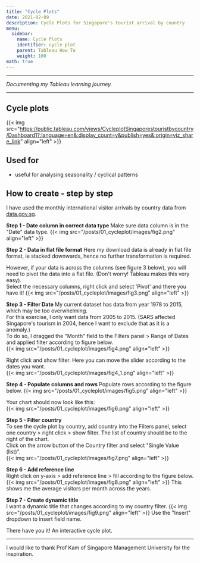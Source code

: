 ```yaml
---
title: "Cycle Plots"
date: 2021-02-09
description: Cycle Plots for Singapore's tourist arrival by country
menu:
  sidebar:
    name: Cycle Plots
    identifier: cycle plot
    parent: Tableau How To
    weight: 100
math: true
---
```


---

*Documenting my Tableau learning journey.*

---

## Cycle plots
{{< img src="https://public.tableau.com/views/CycleplotSingaporestouristbycountry/Dashboard1?:language=en&:display_count=y&publish=yes&:origin=viz_share_link" align="left" >}}

## Used for 
- useful for analysing seasonality / cyclical patterns

## How to create - step by step
I have used the monthly international visitor arrivals by country data from [data.gov.sg](https://data.gov.sg/dataset/total-visitor-international-arrivals-to-singapore?resource_id=83063203-ff81-4764-a9dc-c4e209921fe7).

**Step 1 - Date column in correct data type**
Make sure data column is in the "Date" data type.
{{< img src="/posts/01_cycleplot/images/fig2.png" align="left" >}}

**Step 2 - Data in flat file format**
Here my download data is already in flat file format, ie stacked downwards, hence no further transformation is required.  

However, if your data is across the columns (see figure 3 below), you will need to pivot the data into a flat file. (Don't worry! Tableau makes this very easy).  
Select the necessary columns, right click and select 'Pivot' and there you have it!
{{< img src="/posts/01_cycleplot/images/fig3.png" align="left" >}}

**Step 3 -  Filter Date**
My current dataset has data from year 1978 to 2015, which may be too overwhelming.  
For this exercise, I only want data from 2005 to 2015. (SARS affected Singapore's tourism in 2004, hence I want to exclude that as it is a anomaly.)  
To do so, I dragged the "Month" field to the Filters panel > Range of Dates and applied filter according to figure below.  
{{< img src="/posts/01_cycleplot/images/fig4.png" align="left" >}}  
  
Right click and show filter. Here you can move the slider according to the dates you want.  
{{< img src="/posts/01_cycleplot/images/fig4_1.png" align="left" >}}


**Step 4 - Populate columns and rows**
Populate rows according to the figure below. 
{{< img src="/posts/01_cycleplot/images/fig5.png" align="left" >}}

Your chart should now look like this:  
{{< img src="/posts/01_cycleplot/images/fig6.png" align="left" >}}

**Step 5 - Filter country**  
To see the cycle plot by country, add country into the Filters panel, select one country > right click > show filter. The list of country should be to the right of the chart.  
Click on the arrow button of the Country filter and select "Single Value (list)".  
{{< img src="/posts/01_cycleplot/images/fig7.png" align="left" >}}

**Step 6 - Add reference line**  
Right click on y-axis > add reference line > fill according to the figure below.  
{{< img src="/posts/01_cycleplot/images/fig8.png" align="left" >}}
This shows me the average visitors per month across the years.  

**Step 7 - Create dynamic title**  
I want a dynamic title that changes according to my country filter. 
{{< img src="/posts/01_cycleplot/images/fig9.png" align="left" >}}
Use the "Insert" dropdown to insert field name.

There have you it! An interactive cycle plot.

---
I would like to thank Prof Kam of Singapore Management University for the inspiration.
